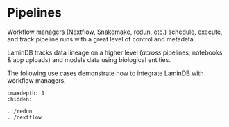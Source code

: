 # Pipelines

Workflow managers (Nextflow, Snakemake, redun, etc.) schedule, execute, and track pipeline runs with a great level of control and metadata.

LaminDB tracks data lineage on a higher level (_across_ pipelines, notebooks & app uploads) and models data using biological entities.

The following use cases demonstrate how to integrate LaminDB with workflow managers.

```{toctree}
:maxdepth: 1
:hidden:

../redun
../nextflow
```
